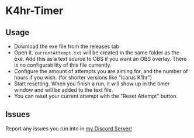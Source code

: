 # K4hr-Timer
## Usage
- Download the exe file from the releases tab
- Open it. `currentAttempt.txt` will be created in the same folder as the exe. Add this as a text source to OBS if you want an OBS overlay. There is no configurability of this file currently.
- Configure the amount of attempts you are aiming for, and the number of hours if you wish. (for shorter versions like "Icarus K1hr")
- Start resetting. When you finish a run, it will show up in the timer window and will be added to the text file.
- You can reset your current attempt with the "Reset Attempt" button.
## Issues
Report any issues you run into in [my Discord Server!](https://discord.gg/UaDe2qghZe)
